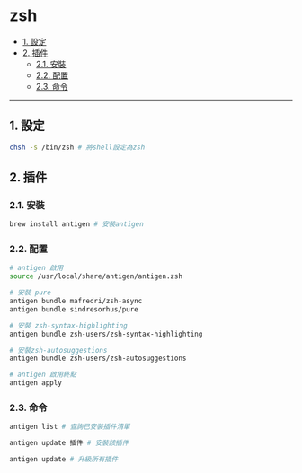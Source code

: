 # zsh

<!-- vim-markdown-toc GFM -->

* [1. 設定](#1-設定)
* [2. 插件](#2-插件)
    - [2.1. 安裝](#21-安裝)
    - [2.2. 配置](#22-配置)
    - [2.3. 命令](#23-命令)

<!-- vim-markdown-toc -->

---

## 1. 設定

```zsh
chsh -s /bin/zsh # 將shell設定為zsh
```

## 2. 插件

### 2.1. 安裝

```zsh
brew install antigen # 安裝antigen
```

### 2.2. 配置

```zsh
# antigen 啟用
source /usr/local/share/antigen/antigen.zsh

# 安裝 pure
antigen bundle mafredri/zsh-async
antigen bundle sindresorhus/pure

# 安裝 zsh-syntax-highlighting
antigen bundle zsh-users/zsh-syntax-highlighting

# 安裝zsh-autosuggestions
antigen bundle zsh-users/zsh-autosuggestions

# antigen 啟用終點
antigen apply
```

### 2.3. 命令

```zsh
antigen list # 查詢已安裝插件清單

antigen update 插件 # 安裝該插件

antigen update # 升級所有插件
```
